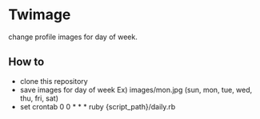 # Twimage

change profile images for day of week.

## How to

* clone this repository
* save images for day of week
  Ex) images/mon.jpg (sun, mon, tue, wed, thu, fri, sat)
* set crontab
  0 0 * * * ruby {script_path}/daily.rb

